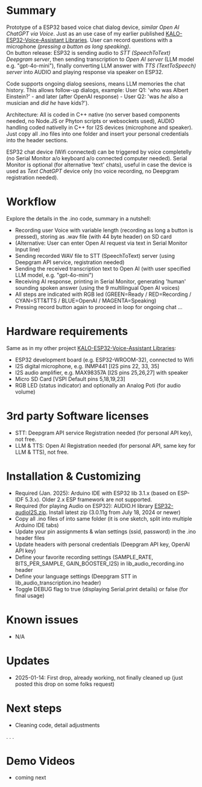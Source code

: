 # Summary
Prototype of a ESP32 based voice chat dialog device, _similar Open AI ChatGPT via Voice_. Just as an use case of my earlier published [KALO-ESP32-Voice-Assistant Libraries](https://github.com/kaloprojects/KALO-ESP32-Voice-Assistant). User can record questions with a microphone _(pressing a button as long speaking)_.<br> On button release: ESP32 is sending audio to _STT (SpeechToText) Deepgram server_, then sending transcription to _Open AI server_ (LLM model e.g. "gpt-4o-mini"), finally converting LLM answer with _TTS (TextToSpeech) server_ into AUDIO and playing response via speaker on ESP32.

Code supports ongoing dialog seesions, means LLM memories the chat history. This allows follow-up dialogs, example: User Q1: 'who was Albert Einstein?' - and later (after OpenAI response) - User Q2: 'was _he_ also a musician and _did he_ have kids?'). 

Architecture: All is coded in C++ native (no server based components needed, no Node.JS or Phyton scripts or websockets used), AUDIO handling coded nativelly in C++ for I2S devices (microphone and speaker). Just copy all .ino files into one folder and insert your personal credentials into the header sections.

ESP32 chat device (Wifi connected) can be triggered by voice completelly (no Serial Monitor a/o keyboard a/o connected computer needed). Serial Monitor is optional (for alternative 'text' chats), useful in case the device is used as _Text ChatGPT_ device only (no voice recording, no Deepgram registration needed).

# Workflow
Explore the details in the .ino code, summary in a nutshell:
- Recording user Voice with variable length (recording as long a button is pressed), storing as .wav file (with 44 byte header) on SD card
- (Alternative: User can enter Open AI request via text in Serial Monitor Input line)  
- Sending recorded WAV file to STT (SpeechToText) server (using Deepgram API service, registration needed)
- Sending the received transcription text to Open AI (with user specified LLM model, e.g. "gpt-4o-mini")
- Receiving AI response, printing in Serial Monitor, generating 'human' sounding spoken answer (using the 9 multilingual Open AI voices)
- All steps are indicated with RGB led (GREEN=Ready / RED=Recording / CYAN=STT&TTS / BLUE=OpenAI / MAGENTA=Speaking)
- Pressing record button again to proceed in loop for ongoing chat ...

# Hardware requirements
Same as in my other project [KALO-ESP32-Voice-Assistant Libraries](https://github.com/kaloprojects/KALO-ESP32-Voice-Assistant):
- ESP32 development board (e.g. ESP32-WROOM-32), connected to Wifi
- I2S digital microphone, e.g. INMP441 [I2S pins 22, 33, 35]          
- I2S audio amplifier, e.g. MAX98357A [I2S pins 25,26,27] with speaker
- Micro SD Card [VSPI Default pins 5,18,19,23] 
- RGB LED (status indicator) and optionally an Analog Poti (for audio volume)

# 3rd party Software licenses
- STT: Deepgram API service Registration needed (for personal API key), not free.
- LLM & TTS: Open AI Registration needed (for personal API, same key for LLM & TTS), not free.

# Installation & Customizing
- Required (Jan. 2025): Arduino IDE with ESP32 lib 3.1.x (based on ESP-IDF 5.3.x). Older 2.x ESP framework are not supported.
- Required (for playing Audio on ESP32): AUDIO.H library [ESP32-audioI2S.zip](https://github.com/schreibfaul1/ESP32-audioI2S). Install latest zip  (3.0.11g from July 18, 2024 or newer)
- Copy all .ino files of into same folder (it is one sketch, split into multiple Arduino IDE tabs)
- Update your pin assignments & wlan settings (ssid, password) in the .ino header files
- Update headers with personal credentials (Deepgram API key, OpenAI API key)
- Define your favorite recording settings (SAMPLE_RATE, BITS_PER_SAMPLE, GAIN_BOOSTER_I2S) in lib_audio_recording.ino header
- Define your language settings (Deepgram STT in lib_audio_transcription.ino header)
- Toggle DEBUG flag to true (displaying Serial.print details) or false (for final usage)

# Known issues
- N/A

# Updates
- 2025-01-14: First drop, already working, not finally cleaned up (just posted this drop on some folks request)

# Next steps
- Cleaning code, detail adjustments


.
.
.

# Demo Videos
- coming next
